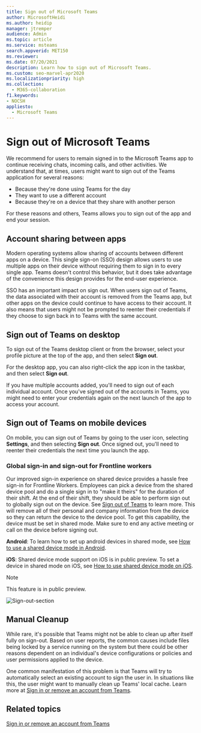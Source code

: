 ```yaml
---
title: Sign out of Microsoft Teams
author: MicrosoftHeidi
ms.author: heidip
manager: jtremper
audience: Admin
ms.topic: article
ms.service: msteams
search.appverid: MET150
ms.reviewer: 
ms.date: 07/20/2021
description: Learn how to sign out of Microsoft Teams.
ms.custom: seo-marvel-apr2020
ms.localizationpriority: high
ms.collection: 
  - M365-collaboration
f1.keywords:
- NOCSH
appliesto: 
  - Microsoft Teams
---
```


# Sign out of Microsoft Teams

We recommend for users to remain signed in to the Microsoft Teams app to continue receiving chats, incoming calls, and other activities. We understand that, at times, users might want to sign out of the Teams application for several reasons:

- Because they're done using Teams for the day
- They want to use a different account
- Because they're on a device that they share with another person

For these reasons and others, Teams allows you to sign out of the app and end your session.

## Account sharing between apps

Modern operating systems allow sharing of accounts between different apps on a device. This single sign-on (SSO) design allows users to use multiple apps on their device without requiring them to sign in to every single app. Teams doesn't control this behavior, but it does take advantage of the convenience this design provides for the end-user experience.

SSO has an important impact on sign out. When users sign out of Teams, the data associated with their account is removed from the Teams app, but other apps on the device could continue to have access to their account. It also means that users might not be prompted to reenter their credentials if they choose to sign back in to Teams with the same account.

## Sign out of Teams on desktop

To sign out of the Teams desktop client or from the browser, select your profile picture at the top of the app, and then select **Sign out**.

For the desktop app, you can also right-click the app icon in the taskbar, and then select **Sign out**.

If you have multiple accounts added, you'll need to sign out of each individual account. Once you've signed out of the accounts in Teams, you might need to enter your credentials again on the next launch of the app to access your account.

## Sign out of Teams on mobile devices

On mobile, you can sign out of Teams by going to the user icon, selecting **Settings**, and then selecting **Sign out**. Once signed out, you'll need to reenter their credentials the next time you launch the app.

### Global sign-in and sign-out for Frontline workers

Our improved sign-in experience on shared device provides a hassle free sign-in for Frontline Workers. Employees can pick a device from the shared device pool and do a single sign in to "make it theirs" for the duration of their shift. At the end of their shift, they should be able to perform sign out to globally sign out on the device. See [Sign out of Teams](/microsoftteams/sign-out-of-teams) to learn more. This will remove all of their personal and company information from the device so they can return the device to the device pool. To get this capability, the device must be set in shared mode. Make sure to end any active meeting or call on the device before signing out.

**Android**: To learn how to set up android devices in shared mode, see [How to use a shared device mode in Android](/azure/active-directory/develop/tutorial-v2-shared-device-mode#set-up-an-android-device-in-shared-mode).

**iOS**: Shared device mode support on iOS is in public preview. To set a device in shared mode on iOS, see [How to use shared device mode on iOS](/azure/active-directory/develop/msal-ios-shared-devices).

> [!NOTE]
> This feature is in public preview. 

![Sign-out-section](media/signout.png)

## Manual Cleanup

While rare, it's possible that Teams might not be able to clean up after itself fully on sign-out. Based on user reports, the common causes include files being locked by a service running on the system but there could be other reasons dependent on an individual's device configurations or policies and user permissions applied to the device.

One common manifestation of this problem is that Teams will try to automatically select an existing account to sign the user in. In situations like this, the user might want to manually clean up Teams' local cache. Learn more at [Sign in or remove an account from Teams](https://support.microsoft.com/office/sign-out-or-remove-an-account-from-teams-a6d76e69-e1dd-4bc4-8e5f-04ba48384487?ui=en-US&rs=en-US&ad=US).

## Related topics

[Sign in or remove an account from Teams](https://support.microsoft.com/office/sign-out-or-remove-an-account-from-teams-a6d76e69-e1dd-4bc4-8e5f-04ba48384487?ui=en-US&rs=en-US&ad=US)
